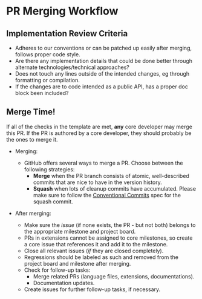 # PR Merging Workflow


## Implementation Review Criteria

- Adheres to our conventions or can be patched up easily after merging, follows proper code style.
- Are there any implementation details that could be done better through alternate technologies/technical approaches?
- Does not touch any lines outside of the intended changes, eg through formatting or compilation.
- If the changes are to code intended as a public API, has a proper doc block been included?

## Merge Time!

If all of the checks in the template are met, **any** core developer may merge this PR. If the PR is authored by a core developer, they should probably be the ones to merge it.

- Merging:
  - GitHub offers several ways to merge a PR. Choose between the following strategies:
    - **Merge** when the PR branch consists of atomic, well-described commits that are nice to have in the version history.
    - **Squash** when lots of cleanup commits have accumulated. Please make sure to follow the [Conventional Commits](https://www.conventionalcommits.org/en/v1.0.0/#summary) spec for the squash commit.

- After merging:
  - Make sure the *issue* (if none exists, the PR - but not both) belongs to the appropriate milestone and project board.
  - PRs in extensions cannot be assigned to core milestones, so create a core issue that references it and add it to the milestone.
  - Close all relevant issues (*if* they are closed completely).
  - Regressions should be labeled as such and removed from the project board and milestone after merging.
  - Check for follow-up tasks:
    - Merge related PRs (language files, extensions, documentations).
    - Documentation updates.
  - Create issues for further follow-up tasks, if necessary.

